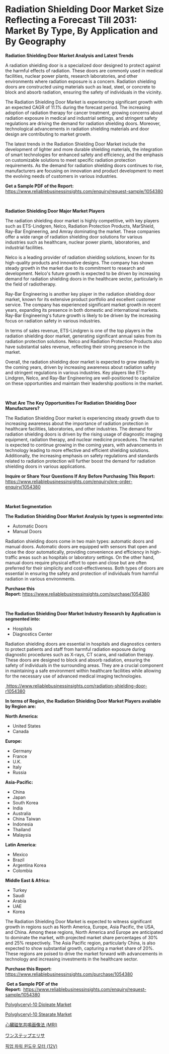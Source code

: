 <p><h1>Radiation Shielding Door Market Size Reflecting a Forecast Till 2031: Market By Type, By Application and By Geography</h1></p><p><strong>Radiation Shielding Door Market Analysis and Latest Trends</strong></p>
<p><p>A radiation shielding door is a specialized door designed to protect against the harmful effects of radiation. These doors are commonly used in medical facilities, nuclear power plants, research laboratories, and other environments where radiation exposure is a concern. Radiation shielding doors are constructed using materials such as lead, steel, or concrete to block and absorb radiation, ensuring the safety of individuals in the vicinity.</p><p>The Radiation Shielding Door Market is experiencing significant growth with an expected CAGR of 11.1% during the forecast period. The increasing adoption of radiation therapy for cancer treatment, growing concerns about radiation exposure in medical and industrial settings, and stringent safety regulations are driving the demand for radiation shielding doors. Moreover, technological advancements in radiation shielding materials and door design are contributing to market growth.</p><p>The latest trends in the Radiation Shielding Door Market include the development of lighter and more durable shielding materials, the integration of smart technologies for enhanced safety and efficiency, and the emphasis on customizable solutions to meet specific radiation protection requirements. As the demand for radiation shielding doors continues to rise, manufacturers are focusing on innovation and product development to meet the evolving needs of customers in various industries.</p></p>
<p><strong>Get a Sample PDF of the Report:&nbsp;</strong> <a href="https://www.reliablebusinessinsights.com/enquiry/request-sample/1054380">https://www.reliablebusinessinsights.com/enquiry/request-sample/1054380</a></p>
<p>&nbsp;</p>
<p><strong>Radiation Shielding Door Major Market Players</strong></p>
<p><p>The radiation shielding door market is highly competitive, with key players such as ETS-Lindgren, Nelco, Radiation Protection Products, MarShield, Ray-Bar Engineering, and Amray dominating the market. These companies offer a wide range of radiation shielding door solutions for various industries such as healthcare, nuclear power plants, laboratories, and industrial facilities.</p><p>Nelco is a leading provider of radiation shielding solutions, known for its high-quality products and innovative designs. The company has shown steady growth in the market due to its commitment to research and development. Nelco's future growth is expected to be driven by increasing demand for radiation shielding doors in the healthcare sector, particularly in the field of radiotherapy.</p><p>Ray-Bar Engineering is another key player in the radiation shielding door market, known for its extensive product portfolio and excellent customer service. The company has experienced significant market growth in recent years, expanding its presence in both domestic and international markets. Ray-Bar Engineering's future growth is likely to be driven by the increasing focus on radiation safety in various industries.</p><p>In terms of sales revenue, ETS-Lindgren is one of the top players in the radiation shielding door market, generating significant annual sales from its radiation protection solutions. Nelco and Radiation Protection Products also have substantial sales revenue, reflecting their strong presence in the market.</p><p>Overall, the radiation shielding door market is expected to grow steadily in the coming years, driven by increasing awareness about radiation safety and stringent regulations in various industries. Key players like ETS-Lindgren, Nelco, and Ray-Bar Engineering are well-positioned to capitalize on these opportunities and maintain their leadership positions in the market.</p></p>
<p>&nbsp;</p>
<p><strong>What Are The Key Opportunities For Radiation Shielding Door Manufacturers?</strong></p>
<p><p>The Radiation Shielding Door market is experiencing steady growth due to increasing awareness about the importance of radiation protection in healthcare facilities, laboratories, and other industries. The demand for radiation shielding doors is driven by the rising usage of diagnostic imaging equipment, radiation therapy, and nuclear medicine procedures. The market is expected to continue growing in the coming years, with advancements in technology leading to more effective and efficient shielding solutions. Additionally, the increasing emphasis on safety regulations and standards related to radiation protection will further boost the demand for radiation shielding doors in various applications.</p></p>
<p><strong>Inquire or Share Your Questions If Any Before Purchasing This Report:</strong> <a href="https://www.reliablebusinessinsights.com/enquiry/pre-order-enquiry/1054380">https://www.reliablebusinessinsights.com/enquiry/pre-order-enquiry/1054380</a></p>
<p>&nbsp;</p>
<p><strong>Market Segmentation</strong></p>
<p><strong>The Radiation Shielding Door Market Analysis by types is segmented into:</strong></p>
<p><ul><li>Automatic Doors</li><li>Manual Doors</li></ul></p>
<p><p>Radiation shielding doors come in two main types: automatic doors and manual doors. Automatic doors are equipped with sensors that open and close the door automatically, providing convenience and efficiency in high-traffic areas such as hospitals or laboratory settings. On the other hand, manual doors require physical effort to open and close but are often preferred for their simplicity and cost-effectiveness. Both types of doors are essential in ensuring the safety and protection of individuals from harmful radiation in various environments.</p></p>
<p><strong>Purchase this Report:&nbsp;</strong><a href="https://www.reliablebusinessinsights.com/purchase/1054380">https://www.reliablebusinessinsights.com/purchase/1054380</a></p>
<p>&nbsp;</p>
<p><strong>The Radiation Shielding Door Market Industry Research by Application is segmented into:</strong></p>
<p><ul><li>Hospitals</li><li>Diagnostics Center</li></ul></p>
<p><p>Radiation shielding doors are essential in hospitals and diagnostics centers to protect patients and staff from harmful radiation exposure during diagnostic procedures such as X-rays, CT scans, and radiation therapy. These doors are designed to block and absorb radiation, ensuring the safety of individuals in the surrounding areas. They are a crucial component in maintaining a safe environment within healthcare facilities while allowing for the necessary use of advanced medical imaging technologies.</p></p>
<p><a href="https://www.reliablebusinessinsights.com/radiation-shielding-door-r1054380">&nbsp;https://www.reliablebusinessinsights.com/radiation-shielding-door-r1054380</a></p>
<p><strong>In terms of Region, the Radiation Shielding Door Market Players available by Region are:</strong></p>
<p>
    <p> <strong> North America: </strong>
        <ul>
            <li>United States</li>
            <li>Canada</li>
        </ul>
        </p> 
    <p> <strong> Europe: </strong>
        <ul>
            <li>Germany</li>
            <li>France</li>
            <li>U.K.</li>
            <li>Italy</li>
            <li>Russia</li>
        </ul>
        </p> 
    <p> <strong> Asia-Pacific: </strong>
        <ul>
            <li>China</li>
            <li>Japan</li>
            <li>South Korea</li>
            <li>India</li>
            <li>Australia</li>
            <li>China Taiwan</li>
            <li>Indonesia</li>
            <li>Thailand</li>
            <li>Malaysia</li>
        </ul>
        </p> 
    <p> <strong> Latin America: </strong>
        <ul>
            <li>Mexico</li>
            <li>Brazil</li>
            <li>Argentina Korea</li>
            <li>Colombia</li>
        </ul>
        </p> 
    <p> <strong> Middle East & Africa: </strong>
        <ul>
            <li>Turkey</li>
            <li>Saudi</li>
            <li>Arabia</li>
            <li>UAE</li>
            <li>Korea</li>
        </ul>
    </p>
    </p>
<p><p>The Radiation Shielding Door Market is expected to witness significant growth in regions such as North America, Europe, Asia Pacific, the USA, and China. Among these regions, North America and Europe are anticipated to dominate the market, with projected market share percentages of 30% and 25% respectively. The Asia Pacific region, particularly China, is also expected to show substantial growth, capturing a market share of 20%. These regions are poised to drive the market forward with advancements in technology and increasing investments in the healthcare sector.</p></p>
<p><strong>Purchase this Report: </strong><a href="https://www.reliablebusinessinsights.com/purchase/1054380">https://www.reliablebusinessinsights.com/purchase/1054380</a></p>
<p>&nbsp;<strong>Get a Sample PDF of the Report:&nbsp;&nbsp;</strong><a href="https://www.reliablebusinessinsights.com/enquiry/request-sample/1054380">https://www.reliablebusinessinsights.com/enquiry/request-sample/1054380</a></p>
<p><strong></strong></p>
<p><p><a href="https://github.com/marloy8/Market-Research-Report-List-5/blob/main/polyglyceryl-10-dioleate-market.md">Polyglyceryl-10 Dioleate Market</a></p><p><a href="https://github.com/WillieWoodard/Market-Research-Report-List-5/blob/main/polyglyceryl-10-stearate-market.md">Polyglyceryl-10 Stearate Market</a></p><p><a href="https://github.com/lrlmopnhwd79300/Market-Research-Report-List-2/blob/main/7722156139760.md">心臓磁気共鳴画像法 (MRI)</a></p><p><a href="https://medium.com/@alexandrakristinadresen/%E3%83%AF%E3%83%B3%E3%82%B9%E3%83%86%E3%83%83%E3%83%97elisa%E3%83%9E%E3%83%BC%E3%82%B1%E3%83%83%E3%83%88-2024%E5%B9%B4%E3%81%8B%E3%82%892031%E5%B9%B4%E3%81%BE%E3%81%A7%E3%81%AE%E4%B8%96%E7%95%8C%E5%B8%82%E5%A0%B4%E5%8B%95%E5%90%91%E3%81%A8%E8%B2%A9%E5%A3%B2%E5%8B%95%E5%90%91-84736f78dc05">ワンステップエリサ</a></p><p><a href="https://medium.com/@danieldobroiu20221/%ED%94%BD%EC%97%85-%ED%8C%8C%EC%9B%8C-%EC%9C%88%EB%8F%84%EC%9A%B0-%EB%AA%A8%ED%84%B0-12v-%EC%8B%9C%EC%9E%A5-%EA%B7%9C%EB%AA%A8-%EB%B0%8F-%EC%A0%90%EC%9C%A0%EC%9C%A8-%EB%B6%84%EC%84%9D-%EC%84%B1%EC%9E%A5-%EB%8F%99%ED%96%A5-%EB%B0%8F-%EC%98%88%EC%B8%A1-2024-2031-f11bca665f2b">픽업 파워 윈도우 모터 (12V)</a></p></p>